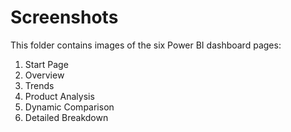 # Screenshots
This folder contains images of the six Power BI dashboard pages:
1. Start Page
2. Overview
3. Trends
4. Product Analysis
5. Dynamic Comparison
6. Detailed Breakdown

